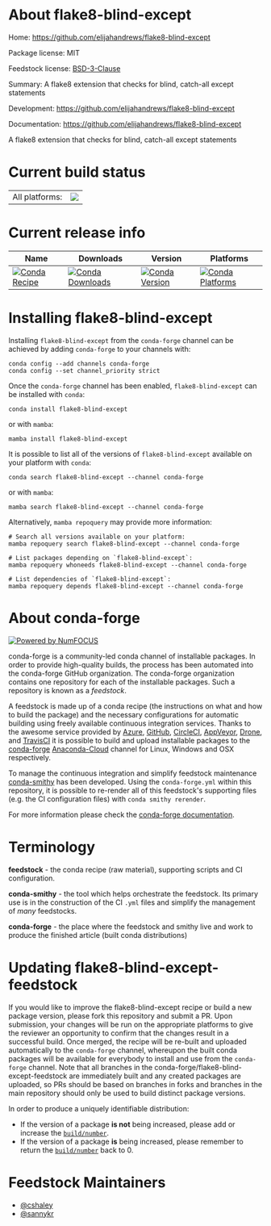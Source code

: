 About flake8-blind-except
=========================

Home: https://github.com/elijahandrews/flake8-blind-except

Package license: MIT

Feedstock license: [BSD-3-Clause](https://github.com/conda-forge/flake8-blind-except-feedstock/blob/main/LICENSE.txt)

Summary: A flake8 extension that checks for blind, catch-all except statements

Development: https://github.com/elijahandrews/flake8-blind-except

Documentation: https://github.com/elijahandrews/flake8-blind-except

A flake8 extension that checks for blind, catch-all except statements


Current build status
====================


<table><tr><td>All platforms:</td>
    <td>
      <a href="https://dev.azure.com/conda-forge/feedstock-builds/_build/latest?definitionId=2919&branchName=main">
        <img src="https://dev.azure.com/conda-forge/feedstock-builds/_apis/build/status/flake8-blind-except-feedstock?branchName=main">
      </a>
    </td>
  </tr>
</table>

Current release info
====================

| Name | Downloads | Version | Platforms |
| --- | --- | --- | --- |
| [![Conda Recipe](https://img.shields.io/badge/recipe-flake8--blind--except-green.svg)](https://anaconda.org/conda-forge/flake8-blind-except) | [![Conda Downloads](https://img.shields.io/conda/dn/conda-forge/flake8-blind-except.svg)](https://anaconda.org/conda-forge/flake8-blind-except) | [![Conda Version](https://img.shields.io/conda/vn/conda-forge/flake8-blind-except.svg)](https://anaconda.org/conda-forge/flake8-blind-except) | [![Conda Platforms](https://img.shields.io/conda/pn/conda-forge/flake8-blind-except.svg)](https://anaconda.org/conda-forge/flake8-blind-except) |

Installing flake8-blind-except
==============================

Installing `flake8-blind-except` from the `conda-forge` channel can be achieved by adding `conda-forge` to your channels with:

```
conda config --add channels conda-forge
conda config --set channel_priority strict
```

Once the `conda-forge` channel has been enabled, `flake8-blind-except` can be installed with `conda`:

```
conda install flake8-blind-except
```

or with `mamba`:

```
mamba install flake8-blind-except
```

It is possible to list all of the versions of `flake8-blind-except` available on your platform with `conda`:

```
conda search flake8-blind-except --channel conda-forge
```

or with `mamba`:

```
mamba search flake8-blind-except --channel conda-forge
```

Alternatively, `mamba repoquery` may provide more information:

```
# Search all versions available on your platform:
mamba repoquery search flake8-blind-except --channel conda-forge

# List packages depending on `flake8-blind-except`:
mamba repoquery whoneeds flake8-blind-except --channel conda-forge

# List dependencies of `flake8-blind-except`:
mamba repoquery depends flake8-blind-except --channel conda-forge
```


About conda-forge
=================

[![Powered by
NumFOCUS](https://img.shields.io/badge/powered%20by-NumFOCUS-orange.svg?style=flat&colorA=E1523D&colorB=007D8A)](https://numfocus.org)

conda-forge is a community-led conda channel of installable packages.
In order to provide high-quality builds, the process has been automated into the
conda-forge GitHub organization. The conda-forge organization contains one repository
for each of the installable packages. Such a repository is known as a *feedstock*.

A feedstock is made up of a conda recipe (the instructions on what and how to build
the package) and the necessary configurations for automatic building using freely
available continuous integration services. Thanks to the awesome service provided by
[Azure](https://azure.microsoft.com/en-us/services/devops/), [GitHub](https://github.com/),
[CircleCI](https://circleci.com/), [AppVeyor](https://www.appveyor.com/),
[Drone](https://cloud.drone.io/welcome), and [TravisCI](https://travis-ci.com/)
it is possible to build and upload installable packages to the
[conda-forge](https://anaconda.org/conda-forge) [Anaconda-Cloud](https://anaconda.org/)
channel for Linux, Windows and OSX respectively.

To manage the continuous integration and simplify feedstock maintenance
[conda-smithy](https://github.com/conda-forge/conda-smithy) has been developed.
Using the ``conda-forge.yml`` within this repository, it is possible to re-render all of
this feedstock's supporting files (e.g. the CI configuration files) with ``conda smithy rerender``.

For more information please check the [conda-forge documentation](https://conda-forge.org/docs/).

Terminology
===========

**feedstock** - the conda recipe (raw material), supporting scripts and CI configuration.

**conda-smithy** - the tool which helps orchestrate the feedstock.
                   Its primary use is in the construction of the CI ``.yml`` files
                   and simplify the management of *many* feedstocks.

**conda-forge** - the place where the feedstock and smithy live and work to
                  produce the finished article (built conda distributions)


Updating flake8-blind-except-feedstock
======================================

If you would like to improve the flake8-blind-except recipe or build a new
package version, please fork this repository and submit a PR. Upon submission,
your changes will be run on the appropriate platforms to give the reviewer an
opportunity to confirm that the changes result in a successful build. Once
merged, the recipe will be re-built and uploaded automatically to the
`conda-forge` channel, whereupon the built conda packages will be available for
everybody to install and use from the `conda-forge` channel.
Note that all branches in the conda-forge/flake8-blind-except-feedstock are
immediately built and any created packages are uploaded, so PRs should be based
on branches in forks and branches in the main repository should only be used to
build distinct package versions.

In order to produce a uniquely identifiable distribution:
 * If the version of a package **is not** being increased, please add or increase
   the [``build/number``](https://docs.conda.io/projects/conda-build/en/latest/resources/define-metadata.html#build-number-and-string).
 * If the version of a package **is** being increased, please remember to return
   the [``build/number``](https://docs.conda.io/projects/conda-build/en/latest/resources/define-metadata.html#build-number-and-string)
   back to 0.

Feedstock Maintainers
=====================

* [@cshaley](https://github.com/cshaley/)
* [@sannykr](https://github.com/sannykr/)

